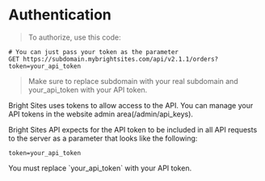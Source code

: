 # Authentication

> To authorize, use this code:

```shell
# You can just pass your token as the parameter
GET https://subdomain.mybrightsites.com/api/v2.1.1/orders?token=your_api_token
```

> Make sure to replace subdomain with your real subdomain and your_api_token with your API token.

Bright Sites uses tokens to allow access to the API. You can manage your API tokens in the website admin area(/admin/api_keys).

Bright Sites API expects for the API token to be included in all API requests to the server as a parameter that looks like the following:

`token=your_api_token`

<aside class="notice">
You must replace `your_api_token` with your API token.
</aside>
